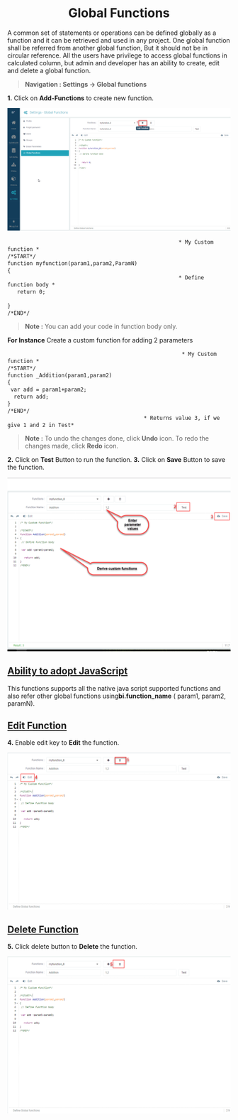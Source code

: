 

<h1><center>Global Functions</center></h1>

A common set of statements or operations can be defined globally as a function and it can be retrieved and used in any project. One global function shall be referred from another global function, But it should not be in circular reference. All the users have privilege to access global functions in calculated column, but admin and developer has an ability to create, edit and delete a global function.

> **Navigation : Settings → Global functions**

**1.**  Click on  **Add-Functions**  to create new function.

![enter image description here](https://raw.githubusercontent.com/sv18042016/fp1/d9712e86a6881444e961d60dfc6aab30bf665172/images/func1.png)

```
                                                      * My Custom function *
/*START*/ 
function myfunction(param1,param2,ParamN)
{
                                                      * Define function body *  
   return 0;

}
/*END*/
```

> **Note :**  You can add your code in function body only.

**For Instance**  Create a custom function for adding 2 parameters

```
                                                       * My Custom function *
/*START*/ 
function _Addition(param1,param2)
{
 var add = param1+param2;  
  return add;
}
/*END*/
                                           * Returns value 3, if we give 1 and 2 in Test*
```

> **Note :**  To undo the changes done, click  **Undo**  icon. To redo the changes made, click  **Redo**  icon.

**2.**  Click on  **Test**  Button to run the function.  **3.**  Click on  **Save**  Button to save the function.

![enter image description here](https://raw.githubusercontent.com/sv18042016/fp1/2c15dfa03d8ed5eed5cdffdc1335c22ce759300c/images/global_functions.png)

## [Ability to adopt JavaScript](http://18.196.122.102/documentation/bi_technical_documentation.html#/GlobalFunctions?id=ability-to-adopt-javascript)

This functions supports all the native java script supported functions and also refer other global functions using**bi.function_name**  ( param1, param2, paramN).

## [Edit Function](http://18.196.122.102/documentation/bi_technical_documentation.html#/GlobalFunctions?id=edit-function)

**4.**  Enable edit key to  **Edit**  the function.

![enter image description here](https://raw.githubusercontent.com/sv18042016/fp1/733be26f2d58ffc41ec83bc979234243c5417a2e/images/edit_func.png)

## [Delete Function](http://18.196.122.102/documentation/bi_technical_documentation.html#/GlobalFunctions?id=delete-function)

**5.**  Click delete button to  **Delete**  the function.

![enter image description here](https://raw.githubusercontent.com/sv18042016/fp1/3e9f75a909b59664ffe91af0ad16c2c9859586cf/images/del_func.png)
<!--stackedit_data:
eyJoaXN0b3J5IjpbLTExNjEyOTA5MzIsNzMwOTk4MTE2XX0=
-->